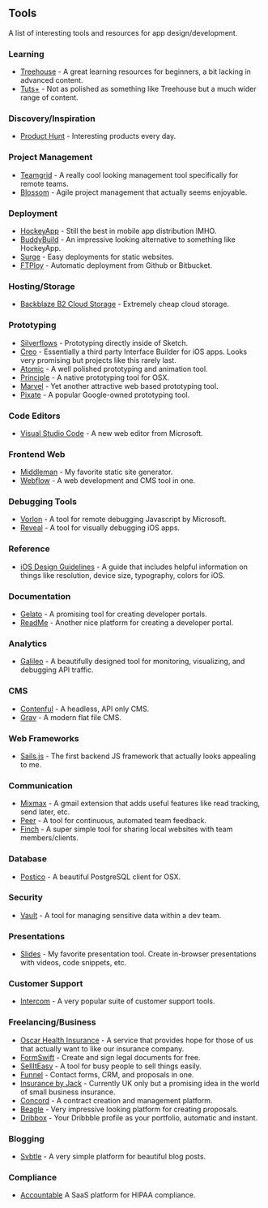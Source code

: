 ## Tools

A list of interesting tools and resources for app design/development.

### Learning

* [Treehouse](http://teamtreehouse.com) - A great learning resources for beginners, a bit lacking in advanced content.
* [Tuts+](http://tutsplus.com/) - Not as polished as something like Treehouse but a much wider range of content.

### Discovery/Inspiration

* [Product Hunt](https://www.producthunt.com/) - Interesting products every day.

### Project Management

* [Teamgrid](http://www.teamgridapp.com/) - A really cool looking management tool specifically for remote teams.
* [Blossom](http://www.blossom.io) - Agile project management that actually seems enjoyable.

### Deployment

* [HockeyApp](http://hockeyapp.net/) - Still the best in mobile app distribution IMHO.
* [BuddyBuild](http://buddybuild.com/) - An impressive looking alternative to something like HockeyApp.
* [Surge](http://surge.sh/) - Easy deployments for static websites.
* [FTPloy](http://ftploy.com/) - Automatic deployment from Github or Bitbucket.

### Hosting/Storage

* [Backblaze B2 Cloud Storage](https://www.backblaze.com/b2/cloud-storage.html) - Extremely cheap cloud storage.

### Prototyping

* [Silverflows](http://silverflows.com/) - Prototyping directly inside of Sketch.
* [Creo](http://www.creolabs.com/) - Essentially a third party Interface Builder for iOS apps. Looks very promising but projects like this rarely last.
* [Atomic](https://atomic.io/) - A well polished prototyping and animation tool.
* [Principle](http://principleformac.com/) - A native prototyping tool for OSX.
* [Marvel](https://marvelapp.com/) - Yet another attractive web based prototyping tool.
* [Pixate](http://www.pixate.com/) - A popular Google-owned prototyping tool.

### Code Editors

* [Visual Studio Code](http://code.visualstudio.com/) - A new web editor from Microsoft.

### Frontend Web
* [Middleman](https://middlemanapp.com/) - My favorite static site generator.
* [Webflow](https://webflow.com) - A web development and CMS tool in one.

### Debugging Tools

* [Vorlon](http://vorlonjs.com/) - A tool for remote debugging Javascript by Microsoft.
* [Reveal](http://revealapp.com/) - A tool for visually debugging iOS apps.

### Reference

* [iOS Design Guidelines](http://iosdesign.ivomynttinen.com/) - A guide that includes helpful information on things like resolution, device size, typography, colors for iOS.

### Documentation

* [Gelato](https://gelato.io/) - A promising tool for creating developer portals.
* [ReadMe](https://readme.io) - Another nice platform for creating a developer portal.

### Analytics

* [Galileo](https://getgalileo.io/) - A beautifully designed tool for monitoring, visualizing, and debugging API traffic.

### CMS

* [Contenful](https://www.contentful.com) - A headless, API only CMS.
* [Grav](http://getgrav.org/) - A modern flat file CMS.

### Web Frameworks

* [Sails.js](http://sailsjs.org/) - The first backend JS framework that actually looks appealing to me.

### Communication

* [Mixmax](https://mixmax.com/) - A gmail extension that adds useful features like read tracking, send later, etc.
* [Peer](https://www.peer.com/) - A tool for continuous, automated team feedback.
* [Finch](https://meetfinch.com/) - A super simple tool for sharing local websites with team members/clients.

### Database

* [Postico](https://eggerapps.at/postico/) - A beautiful PostgreSQL client for OSX.

### Security

* [Vault](https://vaultproject.io/) - A tool for managing sensitive data within a dev team.

### Presentations

* [Slides](http://slides.com/) - My favorite presentation tool. Create in-browser presentations with videos, code snippets, etc.

### Customer Support
* [Intercom](https://www.intercom.io/) - A very popular suite of customer support tools.

### Freelancing/Business

* [Oscar Health Insurance](https://www.hioscar.com/) - A service that provides hope for those of us that actually want to like our insurance company.
* [FormSwift](http://formswift.com/) - Create and sign legal documents for free.
* [SellItEasy](https://www.selliteasy.co) - A tool for busy people to sell things easily.
* [Funnel](https://funnelnow.com/) - Contact forms, CRM, and proposals in one.
* [Insurance by Jack](http://insurancebyjack.co.uk/) - Currently UK only but a promising idea in the world of small business insurance.
* [Concord](http://www.concordnow.com/) - A contract creation and management platform.
* [Beagle](https://getbeagle.co/) - Very impressive looking platform for creating proposals.
* [Dribbox](http://dribbbox.com/) - Your Dribbble profile as your portfolio, automatic and instant.

### Blogging
* [Svbtle](https://svbtle.com/) - A very simple platform for beautiful blog posts.

### Compliance

* [Accountable](http://accountablehq.com/) A SaaS platform for HIPAA compliance.

